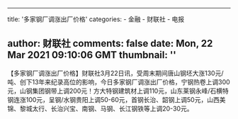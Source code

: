 
---
title: '多家钢厂调涨出厂价格'
categories: 
    - 金融
    - 财联社
    - 电报

author: 财联社
comments: false
date: Mon, 22 Mar 2021 09:10:06 GMT
thumbnail: ''
---

<div>   
【多家钢厂调涨出厂价格】财联社3月22日讯，受周末期间唐山钢坯大涨130元/吨、创下13年来纪录高位的影响，今日多家钢厂调涨出厂价格，宁钢热卷上调300元，山钢集团钢带上调200元！方大特钢建筑材上调110元，山东莱钢永峰/石横特钢连涨100元，呈钢/水钢贵阳上调50-60元，首钢长治、韶钢上调50元，山西美锦、黎城太行、长治兴宝、南钢、马钢、长江钢铁等上调20-30元。  
</div>
            